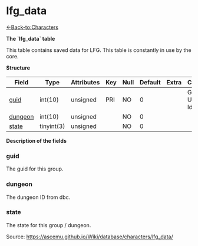 # lfg\_data

[<-Back-to:Characters](database-characters.md)

**The \`lfg\_data\` table**

This table contains saved data for LFG. This table is constantly in use by the core.

**Structure**

| Field        | Type       | Attributes | Key | Null | Default | Extra | Comment                  |
|--------------|------------|------------|-----|------|---------|-------|--------------------------|
| [guid][1]    | int(10)    | unsigned   | PRI | NO   | 0       |       | Global Unique Identifier |
| [dungeon][2] | int(10)    | unsigned   |     | NO   | 0       |       |                          |
| [state][3]   | tinyint(3) | unsigned   |     | NO   | 0       |       |                          |

[1]: #guid
[2]: #dungeon
[3]: #state

**Description of the fields**

### guid

The guid for this group.

### dungeon

The dungeon ID from dbc.

### state

The state for this group / dungeon.

Source: https://ascemu.github.io/Wiki/database/characters/lfg_data/
